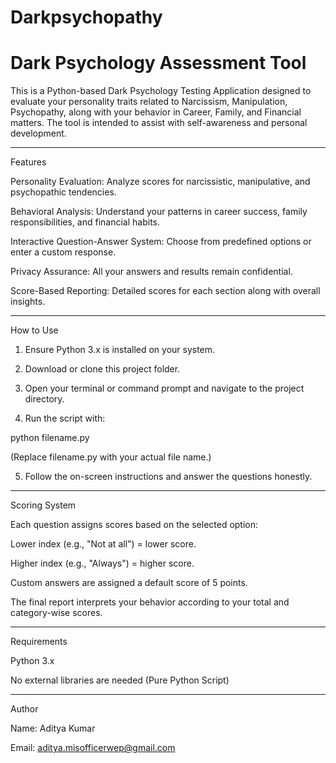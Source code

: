 # Darkpsychopathy
# Dark Psychology Assessment Tool

This is a Python-based Dark Psychology Testing Application designed to evaluate your personality traits related to Narcissism, Manipulation, Psychopathy, along with your behavior in Career, Family, and Financial matters.
The tool is intended to assist with self-awareness and personal development.


---

Features

Personality Evaluation:
Analyze scores for narcissistic, manipulative, and psychopathic tendencies.

Behavioral Analysis:
Understand your patterns in career success, family responsibilities, and financial habits.

Interactive Question-Answer System:
Choose from predefined options or enter a custom response.

Privacy Assurance:
All your answers and results remain confidential.

Score-Based Reporting:
Detailed scores for each section along with overall insights.



---

How to Use

1. Ensure Python 3.x is installed on your system.


2. Download or clone this project folder.


3. Open your terminal or command prompt and navigate to the project directory.


4. Run the script with:

python filename.py

(Replace filename.py with your actual file name.)


5. Follow the on-screen instructions and answer the questions honestly.




---

Scoring System

Each question assigns scores based on the selected option:

Lower index (e.g., "Not at all") = lower score.

Higher index (e.g., "Always") = higher score.

Custom answers are assigned a default score of 5 points.


The final report interprets your behavior according to your total and category-wise scores.


---

Requirements

Python 3.x

No external libraries are needed (Pure Python Script)

---

Author

Name: Aditya Kumar

Email: aditya.misofficerwep@gmail.com
